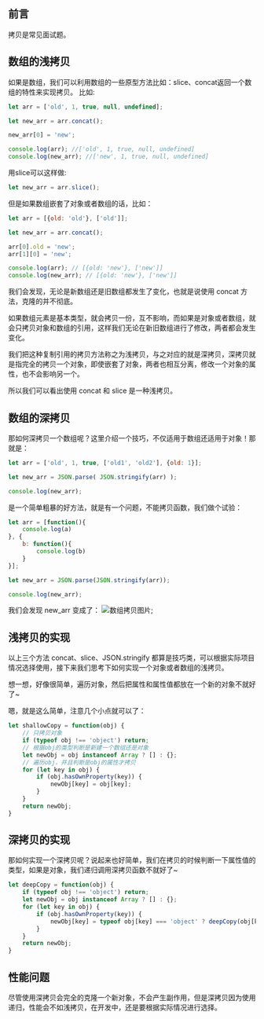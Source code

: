 ## 前言
拷贝是常见面试题。

## 数组的浅拷贝

如果是数组，我们可以利用数组的一些原型方法比如：slice、concat返回一个数组的特性来实现拷贝。
比如:
```js
let arr = ['old', 1, true, null, undefined];

let new_arr = arr.concat();

new_arr[0] = 'new';

console.log(arr); //['old', 1, true, null, undefined]
console.log(new_arr); //['new', 1, true, null, undefined]
```
用slice可以这样做:
```js
let new_arr = arr.slice();
```
但是如果数组嵌套了对象或者数组的话，比如：
```js
let arr = [{old: 'old'}, ['old']];

let new_arr = arr.concat();

arr[0].old = 'new';
arr[1][0] = 'new';

console.log(arr); // [{old: 'new'}, ['new']]
console.log(new_arr); // [{old: 'new'}, ['new']]

```
我们会发现，无论是新数组还是旧数组都发生了变化，也就是说使用 concat 方法，克隆的并不彻底。

如果数组元素是基本类型，就会拷贝一份，互不影响，而如果是对象或者数组，就会只拷贝对象和数组的引用，这样我们无论在新旧数组进行了修改，两者都会发生变化。

我们把这种复制引用的拷贝方法称之为浅拷贝，与之对应的就是深拷贝，深拷贝就是指完全的拷贝一个对象，即使嵌套了对象，两者也相互分离，修改一个对象的属性，也不会影响另一个。

所以我们可以看出使用 concat 和 slice 是一种浅拷贝。

## 数组的深拷贝
那如何深拷贝一个数组呢？这里介绍一个技巧，不仅适用于数组还适用于对象！那就是：
```js
let arr = ['old', 1, true, ['old1', 'old2'], {old: 1}];

let new_arr = JSON.parse( JSON.stringify(arr) );

console.log(new_arr);
```
是一个简单粗暴的好方法，就是有一个问题，不能拷贝函数，我们做个试验：

```js
let arr = [function(){
    console.log(a)
}, {
    b: function(){
        console.log(b)
    }
}];

let new_arr = JSON.parse(JSON.stringify(arr));

console.log(new_arr);

```
我们会发现 new_arr 变成了：
![数组拷贝图片](https://raw.githubusercontent.com/liuyuai/blog/master/src/assets/copy/copy1.png "copy");

## 浅拷贝的实现

以上三个方法 concat、slice、JSON.stringify 都算是技巧类，可以根据实际项目情况选择使用，接下来我们思考下如何实现一个对象或者数组的浅拷贝。

想一想，好像很简单，遍历对象，然后把属性和属性值都放在一个新的对象不就好了~

嗯，就是这么简单，注意几个小点就可以了：
```js
let shallowCopy = function(obj) {
    // 只拷贝对象
    if (typeof obj !== 'object') return;
    // 根据obj的类型判断是新建一个数组还是对象
    let newObj = obj instanceof Array ? [] : {};
    // 遍历obj，并且判断是obj的属性才拷贝
    for (let key in obj) {
        if (obj.hasOwnProperty(key)) {
            newObj[key] = obj[key];
        }
    }
    return newObj;
}
```

## 深拷贝的实现
那如何实现一个深拷贝呢？说起来也好简单，我们在拷贝的时候判断一下属性值的类型，如果是对象，我们递归调用深拷贝函数不就好了~

```js
let deepCopy = function(obj) {
    if (typeof obj !== 'object') return;
    let newObj = obj instanceof Array ? [] : {};
    for (let key in obj) {
        if (obj.hasOwnProperty(key)) {
            newObj[key] = typeof obj[key] === 'object' ? deepCopy(obj[key]) : obj[key];
        }
    }
    return newObj;
}
```
## 性能问题
尽管使用深拷贝会完全的克隆一个新对象，不会产生副作用，但是深拷贝因为使用递归，性能会不如浅拷贝，在开发中，还是要根据实际情况进行选择。







